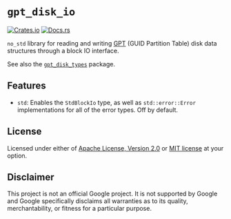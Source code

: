 # `gpt_disk_io`

[![Crates.io](https://img.shields.io/crates/v/gpt_disk_io)](https://crates.io/crates/gpt_disk_io) 
[![Docs.rs](https://docs.rs/gpt_disk_io/badge.svg)](https://docs.rs/gpt_disk_io)

`no_std` library for reading and writing [GPT] (GUID Partition Table)
disk data structures through a block IO interface.

See also the [`gpt_disk_types`] package.

[GPT]: https://en.wikipedia.org/wiki/GUID_Partition_Table
[`gpt_disk_types`]: https://crates.io/crates/gpt_disk_types

## Features

* `std`: Enables the `StdBlockIo` type, as well as `std::error::Error`
  implementations for all of the error types. Off by default.

## License

Licensed under either of [Apache License, Version 2.0](LICENSE-APACHE)
or [MIT license](LICENSE-MIT) at your option.

[`LICENSE-APACHE`]: https://github.com/google/gpt-disk-rs/blob/HEAD/LICENSE-APACHE
[`LICENSE-MIT`]: https://github.com/google/gpt-disk-rs/blob/HEAD/LICENSE-MIT

## Disclaimer

This project is not an official Google project. It is not supported by
Google and Google specifically disclaims all warranties as to its quality,
merchantability, or fitness for a particular purpose.
